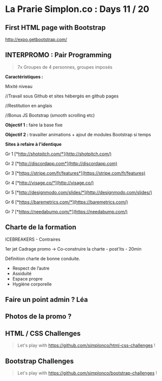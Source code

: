 # La Prarie Simplon.co : Days 11 / 20

## First HTML page with Bootstrap

http://expo.getbootstrap.com/

## INTERPROMO : Pair Programming

> 7x Groupes de 4 personnes, groupes imposés

**Caractéristiques :**

Mixité niveau

//Travail sous Github et sites hébergés en github pages

//Restitution en anglais

//Bonus JS Bootstrap (smooth scrolling etc)

**Objectif 1 :** faire la base fixe

**Objectif 2 :** travailler animations + ajout de modules Bootstrap si temps

**Sites à refaire à l'identique**

Gr 1 [*http://shotpitch.com/*](http://shotpitch.com/)

Gr 2 [*http://discordapp.com*](http://discordapp.com)

Gr 3 [*https://stripe.com/fr/features*](https://stripe.com/fr/features)

Gr 4 [*http://visage.co/*](http://visage.co/)

Gr 5 [*http://designmodo.com/slides/*](http://designmodo.com/slides/)

Gr 6 [*https://baremetrics.com/*](https://baremetrics.com/)

Gr 7 [*https://needabump.com/*](https://needabump.com/)

## Charte de la formation

ICEBREAKERS - Contraires

1er jet Cadrage promo -> Co-construire la charte - post’its - 20min

Définition charte de bonne conduite.
- Respect de l’autre
- Assiduité
- Espace propre
- Hygiène corporelle

## Faire un point admin ? Léa

## Photos de la promo ?

## HTML / CSS Challenges

> Let's play with https://github.com/simplonco/html-css-challenges !

## Bootstrap Challenges

> Let's play with https://github.com/simplonco/bootstrap-challenges !
